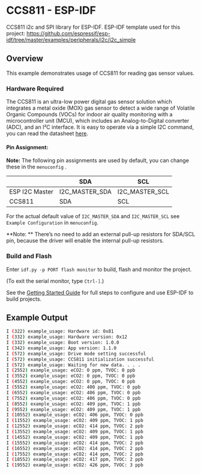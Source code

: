 # CCS811 - ESP-IDF

CCS811 i2c and SPI library for ESP-IDF.
ESP-IDF template used for this project: https://github.com/espressif/esp-idf/tree/master/examples/peripherals/i2c/i2c_simple

## Overview

This example demonstrates usage of CCS811 for reading gas sensor values.

### Hardware Required

The CCS811 is an ultra-low power digital gas sensor solution which integrates a metal oxide (MOX) gas sensor to detect a wide range of Volatile Organic Compounds (VOCs) for indoor air quality monitoring with a microcontroller unit (MCU), which includes an Analog-to-Digital converter (ADC), and an I²C interface. It is easy to operate via a simple I2C command, you can read the datasheet [here](https://cdn.sparkfun.com/assets/2/4/2/9/6/CCS811_Datasheet.pdf).

#### Pin Assignment:

**Note:** The following pin assignments are used by default, you can change these in the `menuconfig` .

|                  | SDA             | SCL           |
| ---------------- | -------------- | -------------- |
| ESP I2C Master   | I2C_MASTER_SDA | I2C_MASTER_SCL |
| CCS811           | SDA            | SCL            |


For the actual default value of `I2C_MASTER_SDA` and `I2C_MASTER_SCL` see `Example Configuration` in `menuconfig`.

**Note: ** There’s no need to add an external pull-up resistors for SDA/SCL pin, because the driver will enable the internal pull-up resistors.

### Build and Flash

Enter `idf.py -p PORT flash monitor` to build, flash and monitor the project.

(To exit the serial monitor, type ``Ctrl-]``.)

See the [Getting Started Guide](https://docs.espressif.com/projects/esp-idf/en/latest/get-started/index.html) for full steps to configure and use ESP-IDF to build projects.

## Example Output

```bash
I (322) example_usage: Hardware id: 0x81
I (332) example_usage: Hardware version: 0x12
I (332) example_usage: Boot version: 1.0.0
I (342) example_usage: App version: 1.1.0
I (572) example_usage: Drive mode setting successful
I (572) example_usage: CCS811 initialization successful
I (572) example_usage: Waiting for new data. . . .
I (2552) example_usage: eCO2: 0 ppm, TVOC: 0 ppb
I (3552) example_usage: eCO2: 0 ppm, TVOC: 0 ppb
I (4552) example_usage: eCO2: 0 ppm, TVOC: 0 ppb
I (5552) example_usage: eCO2: 400 ppm, TVOC: 0 ppb
I (6552) example_usage: eCO2: 406 ppm, TVOC: 0 ppb
I (7552) example_usage: eCO2: 406 ppm, TVOC: 0 ppb
I (8552) example_usage: eCO2: 409 ppm, TVOC: 1 ppb
I (9552) example_usage: eCO2: 409 ppm, TVOC: 1 ppb
I (10552) example_usage: eCO2: 406 ppm, TVOC: 0 ppb
I (11552) example_usage: eCO2: 409 ppm, TVOC: 1 ppb
I (12552) example_usage: eCO2: 414 ppm, TVOC: 2 ppb
I (13552) example_usage: eCO2: 409 ppm, TVOC: 1 ppb
I (14552) example_usage: eCO2: 409 ppm, TVOC: 1 ppb
I (15552) example_usage: eCO2: 414 ppm, TVOC: 2 ppb
I (16552) example_usage: eCO2: 414 ppm, TVOC: 2 ppb
I (17552) example_usage: eCO2: 414 ppm, TVOC: 2 ppb
I (18552) example_usage: eCO2: 417 ppm, TVOC: 2 ppb
I (19552) example_usage: eCO2: 426 ppm, TVOC: 3 ppb

```
